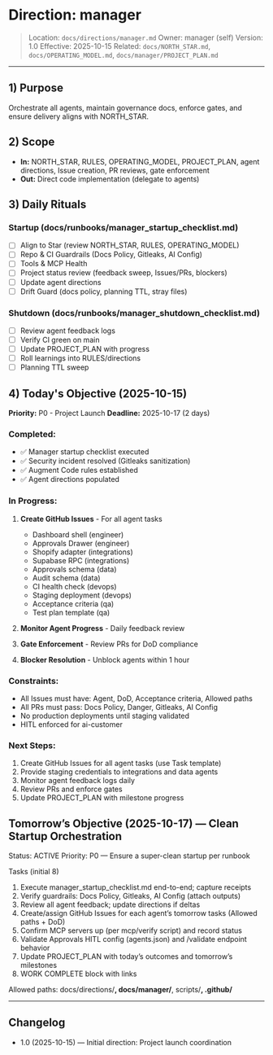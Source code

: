 # Direction: manager

> Location: `docs/directions/manager.md`
> Owner: manager (self)
> Version: 1.0
> Effective: 2025-10-15
> Related: `docs/NORTH_STAR.md`, `docs/OPERATING_MODEL.md`, `docs/manager/PROJECT_PLAN.md`

---

## 1) Purpose

Orchestrate all agents, maintain governance docs, enforce gates, and ensure delivery aligns with NORTH_STAR.

## 2) Scope

* **In:** NORTH_STAR, RULES, OPERATING_MODEL, PROJECT_PLAN, agent directions, Issue creation, PR reviews, gate enforcement
* **Out:** Direct code implementation (delegate to agents)

## 3) Daily Rituals

### Startup (docs/runbooks/manager_startup_checklist.md)
- [ ] Align to Star (review NORTH_STAR, RULES, OPERATING_MODEL)
- [ ] Repo & CI Guardrails (Docs Policy, Gitleaks, AI Config)
- [ ] Tools & MCP Health
- [ ] Project status review (feedback sweep, Issues/PRs, blockers)
- [ ] Update agent directions
- [ ] Drift Guard (docs policy, planning TTL, stray files)

### Shutdown (docs/runbooks/manager_shutdown_checklist.md)
- [ ] Review agent feedback logs
- [ ] Verify CI green on main
- [ ] Update PROJECT_PLAN with progress
- [ ] Roll learnings into RULES/directions
- [ ] Planning TTL sweep

## 4) Today's Objective (2025-10-15)

**Priority:** P0 - Project Launch
**Deadline:** 2025-10-17 (2 days)

### Completed:
- ✅ Manager startup checklist executed
- ✅ Security incident resolved (Gitleaks sanitization)
- ✅ Augment Code rules established
- ✅ Agent directions populated

### In Progress:
1. **Create GitHub Issues** - For all agent tasks
   - Dashboard shell (engineer)
   - Approvals Drawer (engineer)
   - Shopify adapter (integrations)
   - Supabase RPC (integrations)
   - Approvals schema (data)
   - Audit schema (data)
   - CI health check (devops)
   - Staging deployment (devops)
   - Acceptance criteria (qa)
   - Test plan template (qa)

2. **Monitor Agent Progress** - Daily feedback review
3. **Gate Enforcement** - Review PRs for DoD compliance
4. **Blocker Resolution** - Unblock agents within 1 hour

### Constraints:
- All Issues must have: Agent, DoD, Acceptance criteria, Allowed paths
- All PRs must pass: Docs Policy, Danger, Gitleaks, AI Config
- No production deployments until staging validated
- HITL enforced for ai-customer

### Next Steps:
1. Create GitHub Issues for all agent tasks (use Task template)
2. Provide staging credentials to integrations and data agents
3. Monitor agent feedback logs daily
4. Review PRs and enforce gates
5. Update PROJECT_PLAN with milestone progress


## Tomorrow’s Objective (2025-10-17) — Clean Startup Orchestration

Status: ACTIVE
Priority: P0 — Ensure a super-clean startup per runbook

Tasks (initial 8)
1) Execute manager_startup_checklist.md end-to-end; capture receipts
2) Verify guardrails: Docs Policy, Gitleaks, AI Config (attach outputs)
3) Review all agent feedback; update directions if deltas
4) Create/assign GitHub Issues for each agent’s tomorrow tasks (Allowed paths + DoD)
5) Confirm MCP servers up (per mcp/verify script) and record status
6) Validate Approvals HITL config (agents.json) and /validate endpoint behavior
7) Update PROJECT_PLAN with today’s outcomes and tomorrow’s milestones
8) WORK COMPLETE block with links

Allowed paths: docs/directions/**, docs/manager/**, scripts/**, .github/**

---

## Changelog

* 1.0 (2025-10-15) — Initial direction: Project launch coordination
